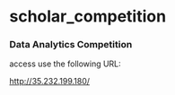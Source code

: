 # scholar_competition
### Data Analytics Competition

access use the following URL:

http://35.232.199.180/

